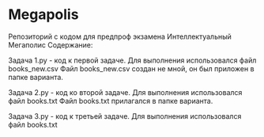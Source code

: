 # Megapolis
Репозиторий с кодом для предпроф экзамена Интеллектуальный Мегаполис
Содержание:

Задача 1.py - код к первой задаче. Для выполнения использовался файл books_new.csv
Файл books_new.csv создан не мной, он был приложен в папке варианта.

Задача 2.py - код ко второй задаче. Для выполнения использовался файл books.txt
Файл books.txt прилагался в папке варианта.

Задача 3.py - код к третьей задаче. Для выполнения использовался файл books.txt
